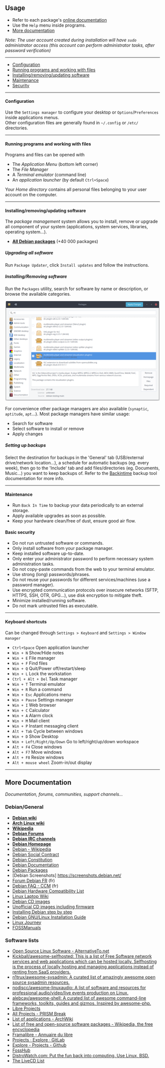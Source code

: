 ## Usage

 * Refer to each package's [online documentation](packages.md)
 * Use the `Help` menu inside programs.
 * [More documentation](#more-documentation)

_Note: The user account created during installation will have `sudo` administrator access (this account can perform administrator tasks, after password verification)_
 
-------------------------------------------

 * [Configuration](#configuration)
 * [Running programs and working with files](#running-programs-and-working-with-files)
 * [Installing/removing/updating software](#installingremovingupdating-software)
 * [Maintenance](#maintenance)
 * [Security](#security)
 
-------------------------------------------

#### Configuration

Use the `Settings manager` to configure your desktop or `Options`/`Preferences` inside applications menus.  
Other configuration files are generally found in `~/.config` or `/etc/` directories.

------------------------------------------

#### Running programs and working with files

Programs and files can be opened with

 * The _Application Menu_ (bottom left corner)
 * The _File Manager_
 * A _Terminal emulator_ (command line)
 * An _application launcher_ (by default `Ctrl+Space`)
 
Your _Home directory_ contains all personal files belonging to your user account on the computer.

------------------------------------------

#### Installing/removing/updating software

The _package management_ system allows you to install, remove or upgrade all 
component of your system (applications, system services, libraries, operating system...).

 * **[All Debian packages](https://packages.debian.org)** (+40 000 packages)

##### Upgrading all software

Run `Package Updater`, click `Install updates` and follow the instructions.

<!--- * From the [Synaptic](packages/synaptic.md) package manager:
   * click `Reload`, `Mark all upgrades`, `Apply`.
   * Review the proposed changes and `Apply`.

![](res/synaptic-upgrade.png) -->

##### Installing/Removing software

Run the `Packages` utility, search for software by name or description, or browse the available categories.

![](res/gpk-install-remove.png)

<!-- * Use the `Search` button to search in package names or descriptions.
 * From the [Synaptic](packages/synaptic.md) package manager:
  * Right-click the package to install/remove
  * `Select for installation` or `Select for removal`.
  * Click `Apply` to proceed to installation.

![](res/synaptic-search-install.png) ![](res/synaptic-purge.png) -->

For convenience other package managers are also available (`synaptic`, `aptitude`, `apt`...).
Most package managers have similar usage:

 * Search for software
 * Select software to install or remove
 * Apply changes


##### Setting up backups

Select the destination for backups in the 'General' tab (USB/external
drive/network location...), a schedule for automatic backups (eg. every week),
then go to the 'Include' tab and add files/directories (eg. Documents, Music...)
you want to keep backups of. Refer to the [Backintime](http://backintime.readthedocs.io/en/latest/) backup tool documentation for more info.

------------------------------------------

#### Maintenance

 * Run `Back In Time` to backup your data periodically to an external storage.
 * Apply available upgrades as soon as possible.
 * Keep your hardware clean/free of dust, ensure good air flow.

#### Basic security

 * Do not run untrusted software or commands.
 * Only install software from your package manager.
 * Keep installed software up-to-date.
 * Only enter your administrator password to perform necessary system administration tasks.
 * Do not copy-paste commands from the web to your terminal emulator.
 * Use strong (long) passwords/phrases.
 * Do not reuse your passwords for different services/machines (use a password manager).
 * Use encrypted communication protocols over insecure networks (SFTP, HTTPS, SSH, OTR, GPG...), use disk encryption to mitigate theft.
 * Minimize installed/running software.
 * Do not mark untrusted files as executable.

------------------------------------------

#### Keyboard shortcuts

Can be changed through `Settings > Keyboard` and `Settings > Window manager`

 * `Ctrl+Space` Open application launcher
 * `Win + N` Show/Hide notes
 * `Win + E` File manager
 * `Win + F` Find files
 * `Win + Q` Quit/Power off/restart/sleep
 * `Win + L` Lock the workstation
 * `Ctrl + Alt + Del` Task manager
 * `Win + T` Terminal emulator
 * `Win + R` Run a command
 * `Win + Esc` Applications menu
 * `Win + Pause` Settings manager
 * `Win + I` Web browser
 * `Win + C` Calculator
 * `Win + A` Alarm clock
 * `Win + M` Mail client
 * `Win + P` Instant messaging client
 * `Alt + Tab` Cycle between windows
 * `Win + D` Show Desktop
 * `Win + Left/Right/Up/Down` Go to left/right/up/down workspace
 * `Alt + F4` Close windows
 * `Alt + F7` Move windows
 * `Alt + F8` Resize windows
 * `Alt + mouse wheel` Zoom-in/out display


--------------------------------------------

## More Documentation

_Documentation, forums, communities, support channels..._

### Debian/General

 * **[Debian wiki](https://wiki.debian.org/fr/FrontPage)**
 * **[Arch Linux wiki](https://wiki.archlinux.org/)**
 * **[Wikipedia](https://en.wikipedia.org/wiki/Main_Page)**
 * **[Debian Forums](http://forums.debian.net)**
 * **[Debian IRC channels](https://wiki.debian.org/IRC)**
 * **[Debian Homepage](https://www.debian.org/)**
  * [Debian - Wikipedia](https://en.wikipedia.org/wiki/Debian)
  * [Debian Social Contract](https://www.debian.org/social_contract)
  * [Debian Constitution](https://www.debian.org/devel/constitution)
 * [Debian Documentation](https://www.debian.org/doc/)
 * [Debian Packages](https://www.debian.org/distrib/packages)
  * [Debian Screenshots] https://screenshots.debian.net/
 * [Forum Debian FR](https://www.debian-fr.org/) (fr)
  * [Debian FAQ - CCM](http://www.commentcamarche.net/faq/linux-97) (fr)
 * [Debian Hardware Compatibility List](http://kmuto.jp/debian/hcl/index.cgi)
  * [Linux Laptop Wiki](http://www.linlap.com/)
 * [Debian CD images](http://cdimage.debian.org/cdimage/)
  * [Unofficial CD images including firmware](http://cdimage.debian.org/cdimage/unofficial/non-free/cd-including-firmware/)
  * [Installing Debian step by step](https://debian-handbook.info/browse/stable/sect.installation-steps.html)
  * [Debian GNU/Linux Installation Guide](https://www.debian.org/releases/stable/amd64/index.html.en)
 * [Linux Journey](https://linuxjourney.com/)
 * [FOSSManuals](http://en.flossmanuals.net/)

### Software lists


 * [Open Source Linux Software - AlternativeTo.net](https://alternativeto.net/platform/linux/?license=opensource&sort=addeddate)
 * [Kickball/awesome-selfhosted: This is a list of Free Software network services and web applications which can be hosted locally. Selfhosting is the process of locally hosting and managing applications instead of renting from SaaS providers.](https://github.com/Kickball/awesome-selfhosted)
 * [n1trux/awesome-sysadmin: A curated list of amazingly awesome open source sysadmin resources.](https://github.com/n1trux/awesome-sysadmin)
 * [nodiscc/awesome-linuxaudio: A list of software and resources for professional audio/video/live events production on Linux.](https://github.com/nodiscc/awesome-linuxaudio)
 * [alebcay/awesome-shell: A curated list of awesome command-line frameworks, toolkits, guides and gizmos. Inspired by awesome-php.](https://github.com/alebcay/awesome-shell)
 * [Libre Projects](http://libreprojects.net/)
 * [All Projects - PRISM Break](https://prism-break.org/en/all/)
 * [List of applications - ArchWiki](https://wiki.archlinux.org/index.php/List_of_Applications)
 * [List of free and open-source software packages - Wikipedia, the free encyclopedia](https://en.wikipedia.org/wiki/List_of_free_and_open-source_software_packages)
 * [Framalibre - Annuaire du libre](https://framalibre.org/)
 * [Projects · Explore · GitLab](https://gitlab.com/explore)
 * [Explore - Projects - Github](https://github.com/explore)
 * [FossHub](http://www.fosshub.com/)
 * [DistroWatch.com: Put the fun back into computing. Use Linux, BSD.](http://distrowatch.com/)
 * [The LiveCD List](http://www.livecdlist.com/)


